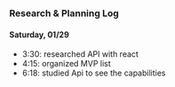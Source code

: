 ### Research & Planning Log
#### Saturday, 01/29
* 3:30: researched API with react
* 4:15: organized MVP list
* 6:18: studied Api to see the capabilities
